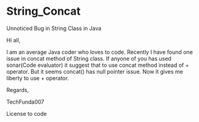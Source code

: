 # String_Concat
Unnoticed Bug in String Class in Java

Hi all,

I am an average Java coder who loves to code.
Recently I have found one issue in concat method of String class.
If anyone of you has used sonar(Code evaluator) it suggest that to use concat method 
instead of + operator.
But it seems concat() has null pointer issue. Now it gives me liberty to use + operator.

Regards,

TechFunda007

License to code




